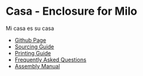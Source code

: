# Casa - Enclosure for Milo
Mi casa es su casa

- [Github Page]()
- [Sourcing Guide](./bom/sourcing_guide.md)
- [Printing Guide](./bom/printing_guide.md)
- [Frequently Asked Questions](./faq.md)
- [Assembly Manual](./manual/index.md)
